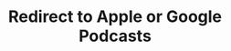 ---
title: Redirect to Apple or Google Podcasts
redirect_from:
- /078r/
- /zadnja/
redirect_to: https://pod.fo/e/17fc10
---
